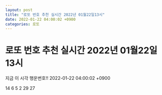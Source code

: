 ```yaml
---
layout: post
title: "로또 번호 추천 실시간 2022년 01월22일13시"
date: 2022-01-22 04:00:02 +0900
categories: 로또
---
```


# 로또 번호 추천 실시간 2022년 01월22일13시

지금 이 시각 행운번호!! 2022-01-22 04:00:02 +0900

 14  6  5  2  29  27 

